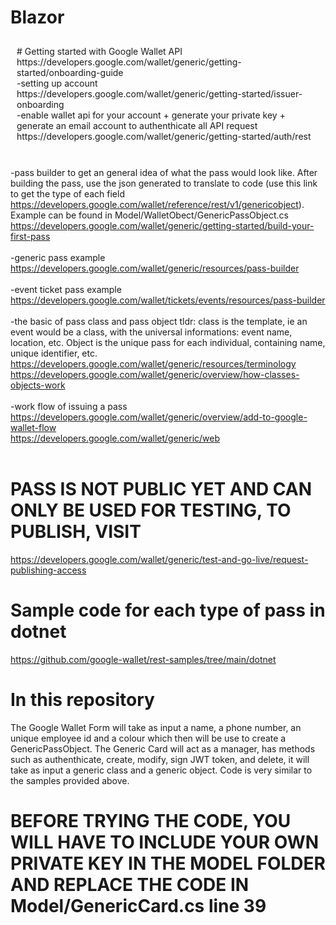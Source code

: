 # Blazor
<div style="padding: 10px;">
# Getting started with Google Wallet API
https://developers.google.com/wallet/generic/getting-started/onboarding-guide <br>
-setting up account <br>
https://developers.google.com/wallet/generic/getting-started/issuer-onboarding <br>
-enable wallet api for your account + generate your private key + generate an email account to authenthicate all API request <br>
https://developers.google.com/wallet/generic/getting-started/auth/rest
</div>  <br>

-pass builder to get an general idea of what the pass would look like. After building the pass, use the json generated to translate to code (use this link to get the 
type of each field https://developers.google.com/wallet/reference/rest/v1/genericobject). Example can be found in
Model/WalletObect/GenericPassObject.cs
https://developers.google.com/wallet/generic/getting-started/build-your-first-pass  <br>  <br>
-generic pass example  <br>
https://developers.google.com/wallet/generic/resources/pass-builder  <br>  <br>
-event ticket pass example  <br>
https://developers.google.com/wallet/tickets/events/resources/pass-builder  <br>  <br>
-the basic of pass class and pass object 
tldr: class is the template, ie an event would be a class, with the universal informations: event name, location, etc. Object is the unique pass for each individual,
containing name, unique identifier, etc.  <br>
https://developers.google.com/wallet/generic/resources/terminology  <br>
https://developers.google.com/wallet/generic/overview/how-classes-objects-work  <br>  <br>
-work flow of issuing a pass   <br>
https://developers.google.com/wallet/generic/overview/add-to-google-wallet-flow  <br>
https://developers.google.com/wallet/generic/web  <br>  <br>
# PASS IS NOT PUBLIC YET AND CAN ONLY BE USED FOR TESTING, TO PUBLISH, VISIT
https://developers.google.com/wallet/generic/test-and-go-live/request-publishing-access
# Sample code for each type of pass in dotnet
https://github.com/google-wallet/rest-samples/tree/main/dotnet

# In this repository
The Google Wallet Form will take as input a name, a phone number, an unique employee id and a colour which then will be use to create a GenericPassObject.
The Generic Card will act as a manager, has methods such as authenthicate, create, modify, sign JWT token, and delete, it will take as input a generic class and a generic object.
Code is very similar to the samples provided above.
# BEFORE TRYING THE CODE, YOU WILL HAVE TO INCLUDE YOUR OWN PRIVATE KEY IN THE MODEL FOLDER AND REPLACE THE CODE IN Model/GenericCard.cs line 39